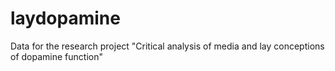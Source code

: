 # laydopamine
Data for the research project "Critical analysis of media and lay conceptions of dopamine function"
